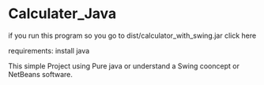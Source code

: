 # Calculater_Java

if you run this program so you go to dist/calculator_with_swing.jar click here

requirements: install java

This simple Project using Pure java or understand a Swing cooncept or NetBeans software.
